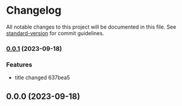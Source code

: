 # Changelog

All notable changes to this project will be documented in this file. See [standard-version](https://github.com/conventional-changelog/standard-version) for commit guidelines.

### [0.0.1](///compare/v0.0.0...v0.0.1) (2023-09-18)


### Features

* title changed 637bea5

## 0.0.0 (2023-09-18)
